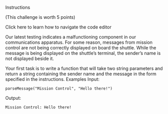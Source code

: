 
Instructions

(This challenge is worth 5 points)

Click here to learn how to navigate the code editor

Our latest testing indicates a malfunctioning component in our communications apparatus. For some reason, messages from mission control are not being correctly displayed on board the shuttle. While the message is being displayed on the shuttle’s terminal, the sender’s name is not displayed beside it.

Your first task is to write a function that will take two string parameters and return a string containing the sender name and the message in the form specified in the instructions.
Examples
Input:


    parseMessage("Mission Control", "Hello there!")
    

Output:


    Mission Control: Hello there!
    
